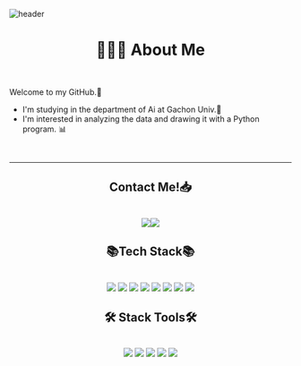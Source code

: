 

![header](https://capsule-render.vercel.app/api?type=waving&color=A3DCBE&height=300&section=header&text=Welcome!%20&fontSize=90)

<h1 align="center"> 👩🏻‍💻 About Me </h1> <br>

Welcome to my GitHub.🫶 
* I'm studying in the department of Ai at Gachon Univ.🥰
* I'm interested in analyzing the data and drawing it with a Python program. 📊

<br>
<hr>
<h2 align="center">Contact Me!📥</h2><br>
<div align="center"><img src="https://img.shields.io/badge/tia510@gachon.ac.kr-white?style=flat&logo=Gmail"/></a><a href="https://velog.io/@chae0510"  target="_blank"><img src="https://img.shields.io/badge/Velog-
20C997?style=flat&logo=Velog&logoColor=white"/></a></div>

<h2 align="center">📚Tech Stack📚</h2> <br>
<div align="center"> <img src="https://img.shields.io/badge/Python-3766AB?style=flat&logo=Python&logoColor=white"/></a> <img src="https://img.shields.io/badge/Java-red?style=flat&logo=Java&logoColor=white"/></a> <img src="https://img.shields.io/badge/C-A8B9CC?style=flat&logo=C&logoColor=white"/></a> <img src="https://img.shields.io/badge/C++-00599C?style=flat&logo=C%2B%2B&logoColor=white"/></a> <img src="https://img.shields.io/badge/MySQL-4479A1?style=flat&logo=MYSQL&logoColor=white"/></a> <img src="https://img.shields.io/badge/Firebase-FFCA28?style=flat&logo=Firebase&logoColor=white"/></a> <img src="https://img.shields.io/badge/Flutter-02569B?style=flat&logo=Flutter&logoColor=white"/></a> <img src="https://img.shields.io/badge/HTML-E34F26?style=flat&logo=HTML5&logoColor=white"/></a>


<h2 align="center">🛠️ Stack Tools🛠️ </h2> <br>
<div align="center"> <img src="https://img.shields.io/badge/VScode-007ACC?style=flat&logo=VisualStudioCode&logoColor=white"/></a>  <img src="https://img.shields.io/badge/IntelliJ-000000?style=flat&logo=IntelliJ IDEA&logoColor=white"/></a>   
<img src="https://img.shields.io/badge/Anaconda-44A833?style=flat&logo=Anaconda&logoColor=white"/></a>   <img src="https://img.shields.io/badge/Android Studio-3DDC84?style=flat&logo=Android Studio&logoColor=white"/></a>    <img src="https://img.shields.io/badge/Xcode-147EFB?style=flat&logo=Xcode&logoColor=white"/></a>   
